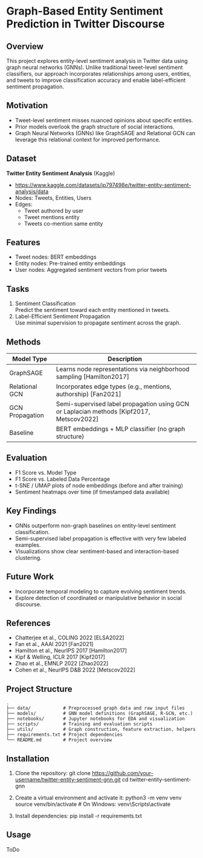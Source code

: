 # Graph-Based Entity Sentiment Prediction in Twitter Discourse

## Overview
This project explores entity-level sentiment analysis in Twitter data using graph neural networks (GNNs). Unlike traditional tweet-level sentiment classifiers, our approach incorporates relationships among users, entities, and tweets to improve classification accuracy and enable label-efficient sentiment propagation.

## Motivation
- Tweet-level sentiment misses nuanced opinions about specific entities.
- Prior models overlook the graph structure of social interactions.
- Graph Neural Networks (GNNs) like GraphSAGE and Relational GCN can leverage this relational context for improved performance.

## Dataset
**Twitter Entity Sentiment Analysis** (Kaggle)  
- https://www.kaggle.com/datasets/jp797498e/twitter-entity-sentiment-analysis/data
- Nodes: Tweets, Entities, Users  
- Edges:
  - Tweet authored by user  
  - Tweet mentions entity  
  - Tweets co-mention same entity  

## Features
- Tweet nodes: BERT embeddings  
- Entity nodes: Pre-trained entity embeddings  
- User nodes: Aggregated sentiment vectors from prior tweets  

## Tasks
1. Sentiment Classification  
   Predict the sentiment toward each entity mentioned in tweets.
2. Label-Efficient Sentiment Propagation  
   Use minimal supervision to propagate sentiment across the graph.

## Methods
| Model Type        | Description |
|------------------|-------------|
| GraphSAGE         | Learns node representations via neighborhood sampling [Hamilton2017] |
| Relational GCN    | Incorporates edge types (e.g., mentions, authorship) [Fan2021] |
| GCN Propagation   | Semi-supervised label propagation using GCN or Laplacian methods [Kipf2017, Metscov2022] |
| Baseline          | BERT embeddings + MLP classifier (no graph structure) |

## Evaluation
- F1 Score vs. Model Type
- F1 Score vs. Labeled Data Percentage
- t-SNE / UMAP plots of node embeddings (before and after training)
- Sentiment heatmaps over time (if timestamped data available)

## Key Findings
- GNNs outperform non-graph baselines on entity-level sentiment classification.
- Semi-supervised label propagation is effective with very few labeled examples.
- Visualizations show clear sentiment-based and interaction-based clustering.

## Future Work
- Incorporate temporal modeling to capture evolving sentiment trends.
- Explore detection of coordinated or manipulative behavior in social discourse.

## References
- Chatterjee et al., COLING 2022 [ELSA2022]  
- Fan et al., AAAI 2021 [Fan2021]  
- Hamilton et al., NeurIPS 2017 [Hamilton2017]  
- Kipf & Welling, ICLR 2017 [Kipf2017]  
- Zhao et al., EMNLP 2022 [Zhao2022]  
- Cohen et al., NeurIPS D&B 2022 [Metscov2022]

## Project Structure


```text
.
├── data/            # Preprocessed graph data and raw input files
├── models/          # GNN model definitions (GraphSAGE, R-GCN, etc.)
├── notebooks/       # Jupyter notebooks for EDA and visualization
├── scripts/         # Training and evaluation scripts
├── utils/           # Graph construction, feature extraction, helpers
├── requirements.txt # Project dependencies
└── README.md        # Project overview
```

## Installation

1. Clone the repository:
git clone https://github.com/your-username/twitter-entity-sentiment-gnn.git
cd twitter-entity-sentiment-gnn

2. Create a virtual environment and activate it:
python3 -m venv venv
source venv/bin/activate  # On Windows: venv\Scripts\activate

3. Install dependencies:
pip install -r requirements.txt

## Usage

ToDo
